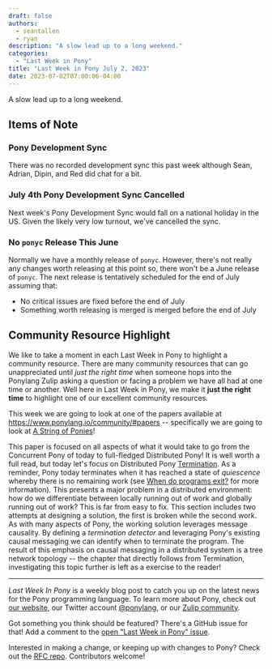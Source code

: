 ```yaml
---
draft: false
authors:
  - seantallen
  - ryan
description: "A slow lead up to a long weekend."
categories:
  - "Last Week in Pony"
title: "Last Week in Pony July 2, 2023"
date: 2023-07-02T07:00:06-04:00
---
```


A slow lead up to a long weekend.

<!-- more -->

## Items of Note

### Pony Development Sync

There was no recorded development sync this past week although Sean, Adrian, Dipin, and Red did chat for a bit.

### July 4th Pony Development Sync Cancelled

Next week's Pony Development Sync would fall on a national holiday in the US. Given the likely very low turnout, we've cancelled the sync.

### No `ponyc` Release This June

Normally we have a monthly release of `ponyc`. However, there's not really any changes worth releasing at this point so, there won't be a June release of `ponyc`. The next release is tentatively scheduled for the end of July assuming that:

- No critical issues are fixed before the end of July
- Something worth releasing is merged is merged before the end of July

## Community Resource Highlight

We like to take a moment in each Last Week in Pony to highlight a community resource. There are many community resources that can go unappreciated until _just the right time_ when someone hops into the Ponylang Zulip asking a question or facing a problem we have all had at one time or another. Well here in Last Week in Pony, we make it **just the right time** to highlight one of our excellent community resources.

This week we are going to look at one of the papers available at <https://www.ponylang.io/community/#papers> -- specifically we are going to look at [A String of Ponies](https://www.ponylang.io/media/papers/a_string_of_ponies.pdf)!

This paper is focused on all aspects of what it would take to go from the Concurrent Pony of today to full-fledged Distributed Pony! It is well worth a full read, but today let's focus on Distributed Pony [Termination](https://www.ponylang.io/media/papers/a_string_of_ponies.pdf#section.3.8). As a reminder, Pony today terminates when it has reached a state of _quiescence_ whereby there is no remaining work (see [When do programs exit?](https://www.ponylang.io/faq/runtime/#program-exit) for more information). This presents a major problem in a distributed environment: how do we differentiate between locally running out of work and globally running out of work? This is far from easy to fix. This section includes two attempts at designing a solution, the first is broken while the second work. As with many aspects of Pony, the working solution leverages message causality. By defining a _termination detector_ and leveraging Pony's existing causal messaging we can identify when to terminate the program. The result of this emphasis on causal messaging in a distributed system is a tree network topology -- the chapter that directly follows from Termination, investigating this topic further is left as a exercise to the reader!

---

_Last Week In Pony_ is a weekly blog post to catch you up on the latest news for the Pony programming language. To learn more about Pony, check out [our website](https://ponylang.io), our Twitter account [@ponylang](https://twitter.com/ponylang), or our [Zulip community](https://ponylang.zulipchat.com).

Got something you think should be featured? There's a GitHub issue for that! Add a comment to the [open "Last Week in Pony" issue](https://github.com/ponylang/ponylang.github.io/issues?q=is%3Aissue+is%3Aopen+label%3Alast-week-in-pony).

Interested in making a change, or keeping up with changes to Pony? Check out the [RFC repo](https://github.com/ponylang/rfcs). Contributors welcome!
